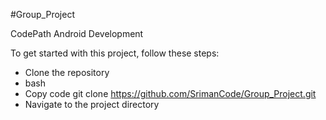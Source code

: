 #Group_Project

CodePath Android Development 


To get started with this project, follow these steps:
* Clone the repository
* bash
* Copy code git clone https://github.com/SrimanCode/Group_Project.git
* Navigate to the project directory

